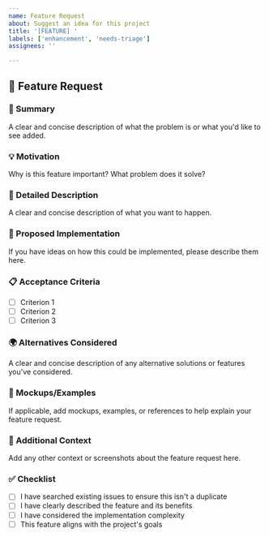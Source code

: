 ```yaml
---
name: Feature Request
about: Suggest an idea for this project
title: '[FEATURE] '
labels: ['enhancement', 'needs-triage']
assignees: ''

---
```


## 🚀 Feature Request

### 📝 Summary
A clear and concise description of what the problem is or what you'd like to see added.

### 💡 Motivation
Why is this feature important? What problem does it solve?

### 🎯 Detailed Description
A clear and concise description of what you want to happen.

### 🔧 Proposed Implementation
If you have ideas on how this could be implemented, please describe them here.

### 📋 Acceptance Criteria
- [ ] Criterion 1
- [ ] Criterion 2
- [ ] Criterion 3

### 🌍 Alternatives Considered
A clear and concise description of any alternative solutions or features you've considered.

### 📸 Mockups/Examples
If applicable, add mockups, examples, or references to help explain your feature request.

### 🔄 Additional Context
Add any other context or screenshots about the feature request here.

### ✅ Checklist
- [ ] I have searched existing issues to ensure this isn't a duplicate
- [ ] I have clearly described the feature and its benefits
- [ ] I have considered the implementation complexity
- [ ] This feature aligns with the project's goals
